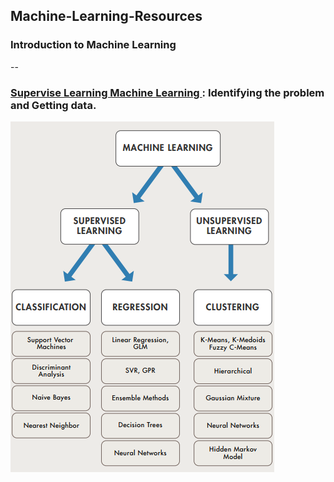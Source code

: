 ## Machine-Learning-Resources

### Introduction to Machine Learning
--

### [Supervise Learning Machine Learning ](https://github.com/ShiroJean/Breast-cancer-risk-prediction/blob/master/NB1_IdentifyProblem%2BDataClean.ipynb): Identifying the problem and Getting data.

![Ensemble learning architeceture](https://github.com/Jean-njoroge/Machine-Learning-Resources/blob/master/Machine_learning.png
) 



